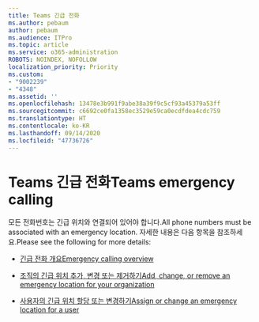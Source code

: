 ```yaml
---
title: Teams 긴급 전화
ms.author: pebaum
author: pebaum
ms.audience: ITPro
ms.topic: article
ms.service: o365-administration
ROBOTS: NOINDEX, NOFOLLOW
localization_priority: Priority
ms.custom:
- "9002239"
- "4348"
ms.assetid: ''
ms.openlocfilehash: 13478e3b991f9abe38a39f9c5cf93a45379a53ff
ms.sourcegitcommit: c6692ce0fa1358ec3529e59ca0ecdfdea4cdc759
ms.translationtype: HT
ms.contentlocale: ko-KR
ms.lasthandoff: 09/14/2020
ms.locfileid: "47736726"
---
```

# <a name="teams-emergency-calling"></a><span data-ttu-id="2fc1d-102">Teams 긴급 전화</span><span class="sxs-lookup"><span data-stu-id="2fc1d-102">Teams emergency calling</span></span>

<span data-ttu-id="2fc1d-103">모든 전화번호는 긴급 위치와 연결되어 있어야 합니다.</span><span class="sxs-lookup"><span data-stu-id="2fc1d-103">All phone numbers must be associated with an emergency location.</span></span> <span data-ttu-id="2fc1d-104">자세한 내용은 다음 항목을 참조하세요.</span><span class="sxs-lookup"><span data-stu-id="2fc1d-104">Please see the following for more details:</span></span>

- [<span data-ttu-id="2fc1d-105">긴급 전화 개요</span><span class="sxs-lookup"><span data-stu-id="2fc1d-105">Emergency calling overview</span></span>](https://docs.microsoft.com/MicrosoftTeams/what-are-emergency-locations-addresses-and-call-routing)

- [<span data-ttu-id="2fc1d-106">조직의 긴급 위치 추가, 변경 또는 제거하기</span><span class="sxs-lookup"><span data-stu-id="2fc1d-106">Add, change, or remove an emergency location for your organization</span></span>](https://docs.microsoft.com/MicrosoftTeams/add-change-remove-emergency-location-organization)

- [<span data-ttu-id="2fc1d-107">사용자의 긴급 위치 할당 또는 변경하기</span><span class="sxs-lookup"><span data-stu-id="2fc1d-107">Assign or change an emergency location for a user</span></span>](https://docs.microsoft.com/MicrosoftTeams/assign-change-emergency-location-user)
